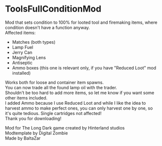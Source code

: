# ToolsFullConditionMod
Mod that sets condition to 100% for looted tool and firemaking items, where condition doesn't have a function anyway.  
Affected items:  
- Matches (both types)
- Lamp Fuel
- Jerry Can
- Magnifying Lens
- Antiseptic
- Ammo boxes (this one is relevant only, if you have "Reduced Loot" mod installed)

Works both for loose and container item spawns.  
You can now trade all the found lamp oil with the trader.  
Shouldn't be too hard to add more items, so let me know if you want some other items included.  
I added Ammo because I use Reduced Loot and while I like the idea to harvest ammo to make perfect ones, you can only harvest one by one, so it's quite tedious. Single cartridges not affected!  
Thank you for downloading!  

Mod for The Long Dark game created by Hinterland studios  
Modtemplate by Digital Zombie  
Made by BaltaZar  
